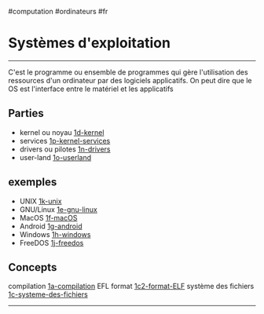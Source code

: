 #computation #ordinateurs #fr
# Systèmes d'exploitation
---
C'est le programme ou ensemble de programmes qui gère l'utilisation des ressources d'un ordinateur par des logiciels applicatifs. On peut dire que le OS est l'interface entre le matériel et les applicatifs
## Parties 
+ kernel ou noyau [1d-kernel](1d-kernel.md)
+ services [1p-kernel-services](1p-kernel-services.md)
+ drivers ou pilotes [1n-drivers](1n-drivers.md)
+ user-land [1o-userland](1o-userland.md)

## exemples
+ UNIX [1k-unix](1k-unix.md)
+ GNU/Linux [1e-gnu-linux](1e-gnu-linux.md)
+ MacOS [1f-macOS](1f-macOS.md)
+ Android [1g-android](1g-android.md)
+ Windows [1h-windows](1h-windows.md)
+ FreeDOS [1j-freedos](1j-freedos.md)
## Concepts 
compilation [1a-compilation](1a-compilation.md) 
EFL format [1c2-format-ELF](1c2-format-ELF.md) 
système des fichiers [1c-systeme-des-fichiers](1c-systeme-des-fichiers.md) 

---
